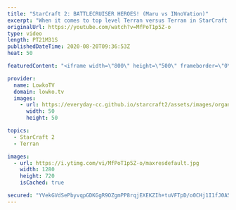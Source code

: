 ```yaml
---
title: "StarCraft 2: BATTLECRUISER HEROES! (Maru vs INnoVation)"
excerpt: "When it comes to top level Terran versus Terran in StarCraft 2, you can't really get a better match than INnoVation versus Maru. Both of these players are ridiculously good. In this game they both decide to play Terran Mech, but both play a different 'flavour' of Mech.  Get more videos & support my work:"
originalUrl: https://youtube.com/watch?v=MfPoT1p5Z-o
type: video
length: PT21M31S
publishedDateTime: 2020-08-20T09:36:53Z
heat: 50

featuredContent: "<iframe width=\"800\" height=\"500\" frameborder=\"0\" src=\"https://www.youtube.com/embed/MfPoT1p5Z-o\" allow=\"accelerometer; autoplay; encrypted-media; gyroscope; picture-in-picture\" allowfullscreen></iframe>"

provider:
  name: LowkoTV
  domain: lowko.tv
  images:
    - url: https://everyday-cc.github.io/starcraft2/assets/images/organizations/lowko.tv-50x50.jpg
      width: 50
      height: 50

topics:
  - StarCraft 2
  - Terran

images:
  - url: https://i.ytimg.com/vi/MfPoT1p5Z-o/maxresdefault.jpg
    width: 1280
    height: 720
    isCached: true

secured: "YVekGVdSePbyvqpGDKGgR9OZgmPP8rqjEXEKZIh+tuVFTpD/o0CHj1I1fJ0A56fqzE350Y5MAOdmnI+R+3w8d29QFhqgZPQ4dVPIBOjKzo4Yl7tqVWzTD67fSWNNwUVBn46tFAjAjrdUEZgJ9/MAFe0Q7IxdubBT7DOnIvq4Bqsb1hKEUFVPnK+oIJ953akuwYU6MOlVV5diVKlTIgjkUifYrK5z1m3f7T8wLFnSxVlim2LGo4Eq9E03M2FYYMj+UjHitNvQtiWk7FKkn46pAYP5fgliTwPzhwMM4oHHgBJHHpzZ3KDIHzzmVdpS/reQBrYxL98jeFNZOsUJJrd240+YeoVL8QujbBYE9pT3ZWi89bVnzPBwsaOVoGeESrwfo+mHXv1Mf9bw94BD2VlqTjkvMZumuybpF2jkDpaVtuk=;FJuipxEKTrGpIkttC0clcg=="
---
```


